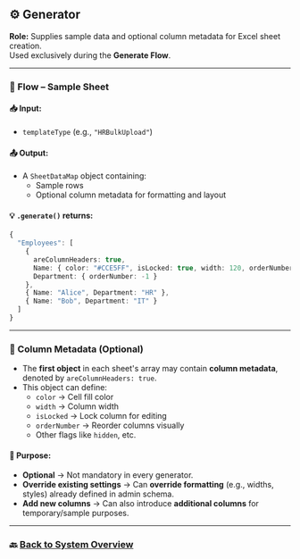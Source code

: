 ## ⚙️ Generator  
**Role:** Supplies sample data and optional column metadata for Excel sheet creation.  
Used exclusively during the **Generate Flow**.

---

### 🔁 Flow – Sample Sheet

#### 📥 Input:
- `templateType` (e.g., `"HRBulkUpload"`)

#### 📤 Output:
- A `SheetDataMap` object containing:
  - Sample rows
  - Optional column metadata for formatting and layout

#### 💡 `.generate()` returns:

```ts
{
  "Employees": [
    {
      areColumnHeaders: true,
      Name: { color: "#CCE5FF", isLocked: true, width: 120, orderNumber: -2 },
      Department: { orderNumber: -1 }
    },
    { Name: "Alice", Department: "HR" },
    { Name: "Bob", Department: "IT" }
  ]
}
```

---

### 🧩 Column Metadata (Optional)

- The **first object** in each sheet's array may contain **column metadata**, denoted by `areColumnHeaders: true`.
- This object can define:
  - `color` → Cell fill color
  - `width` → Column width
  - `isLocked` → Lock column for editing
  - `orderNumber` → Reorder columns visually
  - Other flags like `hidden`, etc.

#### 📌 Purpose:
- **Optional** → Not mandatory in every generator.
- **Override existing settings** → Can **override formatting** (e.g., widths, styles) already defined in admin schema.
- **Add new columns** → Can also introduce **additional columns** for temporary/sample purposes.

---

### 🔙 [Back to System Overview](https://github.com/ashish-egov/Sheet-Processing-Design/blob/main/Final%20Design/SystemOverview.md)
